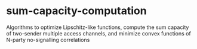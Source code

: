 # sum-capacity-computation
Algorithms to optimize Lipschitz-like functions, compute the sum capacity of two-sender multiple access channels, and minimize convex functions of N-party no-signalling correlations
